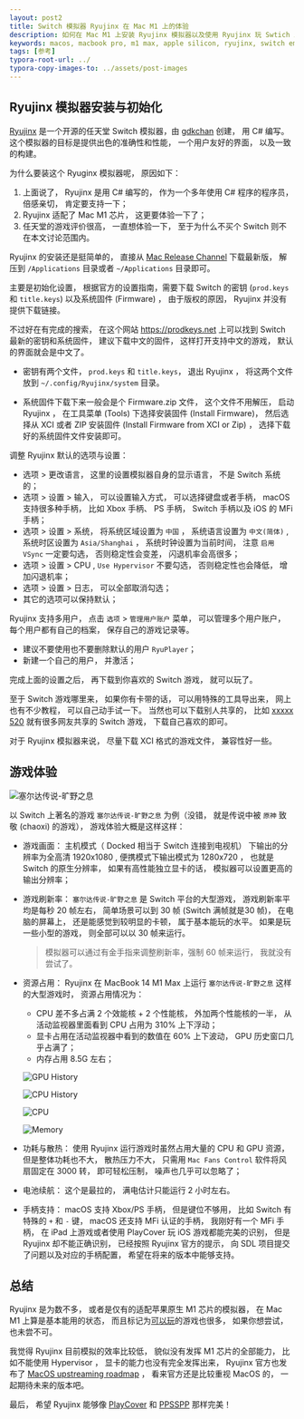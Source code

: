 ```yaml
---
layout: post2
title: Switch 模拟器 Ryujinx 在 Mac M1 上的体验
description: 如何在 Mac M1 上安装 Ryujinx 模拟器以及使用 Ryujinx 玩 Swtich 上的游戏
keywords: macos, macbook pro, m1 max, apple silicon, ryujinx, switch emulator
tags: [参考]
typora-root-url: ../
typora-copy-images-to: ../assets/post-images
---
```


## Ryujinx 模拟器安装与初始化

[Ryujinx](https://ryujinx.org/) 是一个开源的任天堂 Switch 模拟器，由 [gdkchan](https://github.com/gdkchan) 创建， 用 C# 编写。 这个模拟器的目标是提供出色的准确性和性能， 一个用户友好的界面， 以及一致的构建。

为什么要装这个 Ryuginx 模拟器呢， 原因如下：

1. 上面说了， Ryujinx 是用 C# 编写的， 作为一个多年使用 C# 程序的程序员， 倍感亲切， 肯定要支持一下；
2. Ryujinx 适配了 Mac M1 芯片， 这更要体验一下了；
3. 任天堂的游戏评价很高， 一直想体验一下， 至于为什么不买个 Switch 则不在本文讨论范围内。

Ryujinx 的安装还是挺简单的， 直接从 [Mac Release Channel](https://github.com/Ryujinx/release-channel-macos/releases) 下载最新版， 解压到 `/Applications` 目录或者 `~/Applications` 目录即可。

主要是初始化设置， 根据官方的设置指南，需要下载 Switch 的密钥 (`prod.keys` 和 `title.keys`) 以及系统固件 (Firmware) ， 由于版权的原因， Ryujinx 并没有提供下载链接。

不过好在有完成的搜索， 在这个网站 <https://prodkeys.net> 上可以找到 Switch 最新的密钥和系统固件， 建议下载中文的固件， 这样打开支持中文的游戏， 默认的界面就会是中文了。

- 密钥有两个文件， `prod.keys` 和 `title.keys`， 退出 Ryujinx ， 将这两个文件放到 `~/.config/Ryujinx/system` 目录。

- 系统固件下载下来一般会是个 Firmware.zip 文件， 这个文件不用解压， 启动 Ryujinx ， 在工具菜单 (Tools)  下选择安装固件 (Install Firmware)， 然后选择从 XCI 或者 ZIP 安装固件 (Install Firmware from XCI or Zip) ， 选择下载好的系统固件文件安装即可。

调整 Ryujinx 默认的选项与设置：

- 选项 > 更改语言， 这里的设置模拟器自身的显示语言， 不是 Switch 系统的；
- 选项 > 设置 > 输入， 可以设置输入方式， 可以选择键盘或者手柄， macOS 支持很多种手柄， 比如 Xbox 手柄、 PS 手柄， Switch 手柄以及 iOS 的 MFi 手柄；
- 选项 > 设置 > 系统， 将系统区域设置为 `中国` ， 系统语言设置为 `中文(简体)` , 系统时区设置为 `Asia/Shanghai` ， 系统时钟设置为当前时间， 注意 `启用 VSync` 一定要勾选， 否则稳定性会变差， 闪退机率会高很多；
- 选项 > 设置 > CPU , `Use Hypervisor` 不要勾选， 否则稳定性也会降低， 增加闪退机率；
- 选项 > 设置 > 日志， 可以全部取消勾选；
- 其它的选项可以保持默认；

Ryujinx 支持多用户， 点击 `选项` > `管理用户账户` 菜单， 可以管理多个用户账户， 每个用户都有自己的档案， 保存自己的游戏记录等。

- 建议不要使用也不要删除默认的用户 `RyuPlayer`；
- 新建一个自己的用户， 并激活；

完成上面的设置之后， 再下载到你喜欢的 Switch 游戏， 就可以玩了。

至于 Switch 游戏哪里来， 如果你有卡带的话， 可以用特殊的工具导出来， 网上也有不少教程， 可以自己动手试一下。 当然也可以下载别人共享的， 比如 [xxxxx 520](https://xxxxx520.com/) 就有很多网友共享的 Switch 游戏， 下载自己喜欢的即可。

对于 Ryujinx 模拟器来说， 尽量下载 XCI 格式的游戏文件， 兼容性好一些。

## 游戏体验

![塞尔达传说-旷野之息](/assets/post-images/ryujinx_capture.jpg)

以 Switch 上著名的游戏 `塞尔达传说-旷野之息` 为例（没错， 就是传说中被 `原神` 致敬 (chaoxi) 的游戏）， 游戏体验大概是这样这样：

- 游戏画面： 主机模式（ Docked 相当于 Switch 连接到电视机） 下输出的分辨率为全高清 1920x1080 ,  便携模式下输出模式为 1280x720 ， 也就是 Switch 的原生分辨率， 如果有高性能独立显卡的话， 模拟器可以设置更高的输出分辨率；
- 游戏刷新率： `塞尔达传说-旷野之息` 是 Switch 平台的大型游戏， 游戏刷新率平均是每秒 20 帧左右， 简单场景可以到 30 帧 (Switch 满帧就是30 帧)， 在电脑的屏幕上， 还是能感觉到较明显的卡顿， 属于基本能玩的水平。 如果是玩一些小型的游戏， 则全部可以以 30 帧来运行。

  > 模拟器可以通过有金手指来调整刷新率，强制 60 帧来运行， 我就没有尝试了。

- 资源占用： Ryujinx 在 MacBook 14 M1 Max 上运行 `塞尔达传说-旷野之息` 这样的大型游戏时， 资源占用情况为：

  - CPU 差不多占满 2 个效能核 + 2 个性能核， 外加两个性能核的一半， 从活动监视器里面看到 CPU 占用为 310% 上下浮动；
  - 显卡占用在活动监视器中看到的数值在 60% 上下波动， GPU 历史窗口几乎占满了；
  - 内存占用 8.5G 左右；

  ![GPU History](/assets/post-images/ryujinx-gpu-history.png)

  ![CPU History](/assets/post-images/ryujinx-cpu-history.png)

  ![CPU](/assets/post-images/ryujinx-cpu.png)

  ![Memory](/assets/post-images/ryujinx-mem.png)

- 功耗与散热： 使用 Ryujinx 运行游戏时虽然占用大量的 CPU 和 GPU 资源， 但是整体功耗也不大， 散热压力不大， 只需用 `Mac Fans Control` 软件将风扇固定在 3000 转， 即可轻松压制， 噪声也几乎可以忽略了；

- 电池续航： 这个是最拉的， 满电估计只能运行 2 小时左右。

- 手柄支持： macOS 支持 Xbox/PS 手柄， 但是键位不够用， 比如 Switch 有特殊的 `+` 和 `-` 键， macOS 还支持 MFi 认证的手柄， 我刚好有一个 MFi 手柄， 在 iPad 上游戏或者使用 PlayCover 玩 iOS 游戏都能完美的识别， 但是 Ryujinx 却不能正确识别， 已经按照 Ryujinx 官方的提示， 向 SDL 项目提交了问题以及对应的手柄配置， 希望在将来的版本中能够支持。

## 总结

Ryujinx 是为数不多， 或者是仅有的适配苹果原生 M1 芯片的模拟器， 在 Mac M1 上算是基本能用的状态， 而且标记为[可以玩](https://github.com/Ryujinx/Ryujinx-Games-List/issues?q=is%3Aissue+is%3Aopen+label%3Astatus-playable)的游戏也很多， 如果你想尝试， 也未尝不可。

我觉得 Ryujinx 目前模拟的效率比较低， 貌似没有发挥 M1 芯片的全部能力， 比如不能使用 Hypervisor ， 显卡的能力也没有完全发挥出来， Ryujinx 官方也发布了 [MacOS upstreaming roadmap](https://github.com/Ryujinx/Ryujinx/issues/4062) ， 看来官方还是比较重视 MacOS 的， 一起期待未来的版本吧。

最后， 希望 Ryujinx 能够像 [PlayCover](https://playcover.io) 和 [PPSSPP](https://ppsspp.org) 那样完美！
